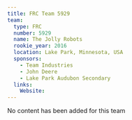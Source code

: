 ```yaml
---
title: FRC Team 5929
team:
  type: FRC
  number: 5929
  name: The Jolly Robots
  rookie_year: 2016
  location: Lake Park, Minnesota, USA
  sponsors:
    - Team Industries
    - John Deere
    - Lake Park Audubon Secondary
  links:
    Website: 
---
```

No content has been added for this team